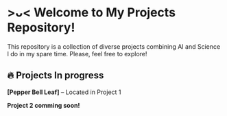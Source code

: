 # >ᴗ< Welcome to My Projects Repository!

This repository is a collection of diverse projects combining AI and Science I do in my spare time.
Please, feel free to explore!


## 🔥 Projects In progress  
**[Pepper Bell Leaf]** – Located in Project 1                                                                                    

**Project 2 comming soon!**



